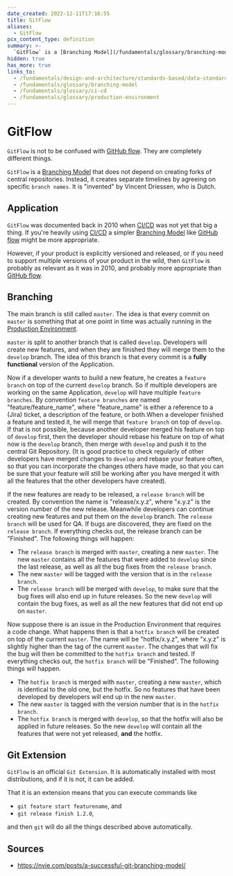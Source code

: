```yaml
---
date_created: 2022-12-11T17:16:55
title: GitFlow
aliases:
  - GitFlow
pcx_content_type: definition
summary: >-
  `GitFlow` is a [Branching Model](/fundamentals/glossary/branching-model) that does not depend on creating forks of central repositories. Instead, it creates separate timelines by agreeing on specific `branch names`.
hidden: true
has_more: true
links_to:
  - /fundamentals/design-and-architecture/standards-based/data-standards/github-flow
  - /fundamentals/glossary/branching-model
  - /fundamentals/glossary/ci-cd
  - /fundamentals/glossary/production-environment
---
```


# GitFlow

`GitFlow` is not to be confused with [GitHub flow](/fundamentals/design-and-architecture/standards-based/data-standards/github-flow). They are completely different things.

`GitFlow` is a [Branching Model](/fundamentals/glossary/branching-model) that does not depend on creating forks of central repositories. Instead, it creates separate timelines by agreeing on specific `branch names`. It is "invented" by Vincent Driessen, who is Dutch.

## Application

`GitFlow` was documented back in 2010 when [CI/CD](/fundamentals/glossary/ci-cd) was not yet that big a thing. If you're heavily using [CI/CD](/fundamentals/glossary/ci-cd) a simpler [Branching Model](/fundamentals/glossary/branching-model) like [GitHub flow](/fundamentals/design-and-architecture/standards-based/data-standards/github-flow) might be more appropriate.

However, if your product is explicitly versioned and released, or if you need to support multiple versions of your product in the wild, then `GitFlow` is probably as relevant as it was in 2010, and probably more appropriate than [GitHub flow](/fundamentals/design-and-architecture/standards-based/data-standards/github-flow).

## Branching

The main branch is still called `master`. The idea is that every commit on `master` is something that at one point in time was actually running in the [Production Environment](/fundamentals/glossary/production-environment).

`master` is split to another branch that is called `develop`. Developers will create new features, and when they are finished they will merge them to the `develop` branch. The idea of this branch is that every commit is a **fully functional** version of the Application.

Now if a developer wants to build a new feature, he creates a `feature branch` on top of the current `develop` branch. So if multiple developers are working on the same Application, `develop` will have multiple `feature branches`. By convention `feature branches` are named "feature/feature_name", where "feature_name" is either a reference to a (Jira) ticket, a description of the feature, or both.When a developer finished a feature and tested it, he will merge that `feature branch` on top of `develop`. If that is not possible, because another developer merged his feature on top of `develop` first, then the developer should rebase his feature on top of what now is the `develop` branch, then merge with `develop` and push it to the central Git Repository. (It is good practice to check regularly of other developers have merged changes to `develop` and rebase your feature often, so that you can incorporate the changes others have made, so that you can be sure that your feature will still be working after you have merged it with all the features that the other developers have created).

If the new features are ready to be released, a `release branch` will be created. By convention the name is "release/x.y.z", where "x.y.z" is the version number of the new release. Meanwhile developers can continue creating new features and put them on the `develop` branch. The `release branch` will be used for QA. If bugs are discovered, they are fixed on the `release branch`. If everything checks out, the release branch can be "Finished". The following things will happen:

- The `release branch` is merged with `master`, creating a new `master`. The new `master` contains all the features that were added to `develop` since the last release, as well as all the bug fixes from the `release branch`.
- The new `master` will be tagged with the version that is in the `release branch`.
- The `release branch` will be merged with `develop`, to make sure that the bug fixes will also end up in future releases. So the new `develop` will contain the bug fixes, as well as all the new features that did not end up on `master`.

Now suppose there is an issue in the Production Environment that requires a code change. What happens then is that a `hotfix branch` will be created on top of the current `master`. The name will be "hotfix/x.y.z", where "x.y.z" is slightly higher than the tag of the current `master`. The changes that will fix the bug will then be committed to the `hotfix branch` and tested. If everything checks out, the `hotfix branch` will be "Finished". The following things will happen.

- The `hotfix branch` is merged with `master`, creating a new `master`, which is identical to the old one, but the hotfix. So no features that have been developed by developers will end up in the new `master`.
- The new `master` is tagged with the version number that is in the `hotfix branch`.
- The `hotfix branch` is merged with `develop`, so that the hotfix will also be applied in future releases. So the new `develop` will contain all the features that were not yet released, **and** the hotfix.

## Git Extension

`GitFlow` is an official `Git Extension`. It is automatically installed with most distributions, and if it is not, it can be added.

That it is an extension means that you can execute commands like

- `git feature start featurename`, and
- `git release finish 1.2.0`,

and then `git` will do all the things described above automatically.

## Sources

- https://nvie.com/posts/a-successful-git-branching-model/
